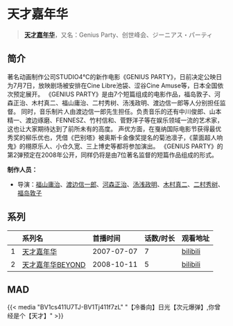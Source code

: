 # 天才嘉年华


> <u>**[天才嘉年华](http://bgm.tv/subject/8181)**</u>，又名：Genius Party、创世峰会、ジーニアス・パーティ

## 简介


著名动画制作公司STUDIO4℃的新作电影《GENIUS PARTY》，日前决定公映日为7月7日，放映剧场被安排在Cine Libre池袋、涩谷Cine Amuse等，日本全国依次预定展开。 《GENIUS PARTY》是由7个短篇组成的电影作品，福岛敦子、河森正治、木村真二、福山庸治、二村秀树、汤浅政明、渡边信一郎等人分别担任监督。 同时，音乐制片人由渡边信一郎先生担任。负责音乐的还有中川俊郎、山本精一、渡边琢磨、FENNESZ、竹村信和、菅野洋子等在娱乐领域一流的艺术家，这也让大家期待达到了前所未有的高度。 声优方面，在戛纳国际电影节获得最优秀奖的柳乐优也，凭借《巴别塔》被奥斯卡金像奖提名的菊池凛子，《蒙面超人响鬼》的栩原乐人、小仓久宽、三上博史等都将参加演出。 《GENIUS PARTY》的第2弹预定在2008年公开，同样仍将是由7位著名监督的短篇作品组成的形式。

**制作人员：**
- 导演：[福山庸治](http://bgm.tv/person/21077)、[渡边信一郎](http://bgm.tv/person/100)、[河森正治](http://bgm.tv/person/253)、[汤浅政明](http://bgm.tv/person/2280)、[木村真二](http://bgm.tv/person/10839)、[二村秀树](http://bgm.tv/person/1309)、[福岛敦子](http://bgm.tv/person/2302)



## 系列

|     |   系列名   |   首播时间  | 话数/时长  | 观看地址 |
|:---  |:------    |:----      |:---       |:---  |
| 1 |[天才嘉年华](https://bgm.tv/subject/8181)| 2007-07-07 | 7 | [bilibili](https://www.bilibili.com/video/BV11W411T739)  |
| 2 |[天才嘉年华BEYOND](https://bgm.tv/subject/9001)| 2008-10-11 | 5 | [bilibili](https://www.bilibili.com/video/BV1fs411m75m)  |




## MAD

{{< media  "BV1cs411U7TJ-BV1Tj411f7zL"
"【冷番向】日光【次元爆弹】,你曾经是个【天才】"  >}}
